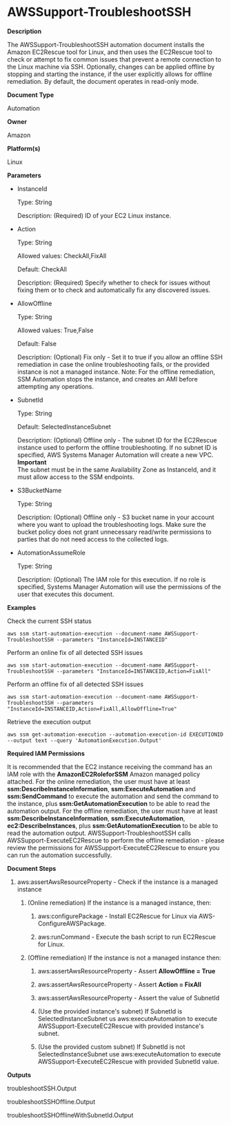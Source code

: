 # AWSSupport\-TroubleshootSSH<a name="automation-awssupport-troubleshootssh"></a>

 **Description** 

The AWSSupport\-TroubleshootSSH automation document installs the Amazon EC2Rescue tool for Linux, and then uses the EC2Rescue tool to check or attempt to fix common issues that prevent a remote connection to the Linux machine via SSH\. Optionally, changes can be applied offline by stopping and starting the instance, if the user explicitly allows for offline remediation\. By default, the document operates in read\-only mode\.

 **Document Type** 

Automation

 **Owner** 

Amazon

 **Platform\(s\)** 

Linux

 **Parameters** 
+ InstanceId

  Type: String

  Description: \(Required\) ID of your EC2 Linux instance\.
+ Action

  Type: String

  Allowed values: CheckAll,FixAll

  Default: CheckAll

  Description: \(Required\) Specify whether to check for issues without fixing them or to check and automatically fix any discovered issues\.
+ AllowOffline

  Type: String

  Allowed values: True,False

  Default: False

  Description: \(Optional\) Fix only \- Set it to true if you allow an offline SSH remediation in case the online troubleshooting fails, or the provided instance is not a managed instance\. Note: For the offline remediation, SSM Automation stops the instance, and creates an AMI before attempting any operations\.
+ SubnetId

  Type: String

  Default: SelectedInstanceSubnet

  Description: \(Optional\) Offline only \- The subnet ID for the EC2Rescue instance used to perform the offline troubleshooting\. If no subnet ID is specified, AWS Systems Manager Automation will create a new VPC\.
**Important**  
The subnet must be in the same Availability Zone as InstanceId, and it must allow access to the SSM endpoints\.
+ S3BucketName

  Type: String

  Description: \(Optional\) Offline only \- S3 bucket name in your account where you want to upload the troubleshooting logs\. Make sure the bucket policy does not grant unnecessary read/write permissions to parties that do not need access to the collected logs\.
+ AutomationAssumeRole

  Type: String

  Description: \(Optional\) The IAM role for this execution\. If no role is specified, Systems Manager Automation will use the permissions of the user that executes this document\.

 **Examples** 

Check the current SSH status

```
aws ssm start-automation-execution --document-name AWSSupport-TroubleshootSSH --parameters "InstanceId=INSTANCEID"
```

Perform an online fix of all detected SSH issues

```
aws ssm start-automation-execution --document-name AWSSupport-TroubleshootSSH --parameters "InstanceId=INSTANCEID,Action=FixAll"
```

Perform an offline fix of all detected SSH issues

```
aws ssm start-automation-execution --document-name AWSSupport-TroubleshootSSH --parameters "InstanceId=INSTANCEID,Action=FixAll,AllowOffline=True"
```

Retrieve the execution output

```
aws ssm get-automation-execution --automation-execution-id EXECUTIONID --output text --query 'AutomationExecution.Output'
```

 **Required IAM Permissions** 

It is recommended that the EC2 instance receiving the command has an IAM role with the **AmazonEC2RoleforSSM** Amazon managed policy attached\. For the online remediation, the user must have at least **ssm:DescribeInstanceInformation**, **ssm:ExecuteAutomation** and **ssm:SendCommand** to execute the automation and send the command to the instance, plus **ssm:GetAutomationExecution** to be able to read the automation output\. For the offline remediation, the user must have at least **ssm:DescribeInstanceInformation**, **ssm:ExecuteAutomation**, **ec2:DescribeInstances**, plus **ssm:GetAutomationExecution** to be able to read the automation output\. AWSSupport\-TroubleshootSSH calls AWSSupport\-ExecuteEC2Rescue to perform the offline remediation \- please review the permissions for AWSSupport\-ExecuteEC2Rescue to ensure you can run the automation successfully\.

 **Document Steps** 

1. aws:assertAwsResourceProperty \- Check if the instance is a managed instance 

   1. \(Online remediation\) If the instance is a managed instance, then: 

      1. aws:configurePackage \- Install EC2Rescue for Linux via AWS\-ConfigureAWSPackage\.

      1. aws:runCommand \- Execute the bash script to run EC2Rescue for Linux\.

   1. \(Offline remediation\) If the instance is not a managed instance then: 

      1. aws:assertAwsResourceProperty \- Assert **AllowOffline = True**

      1. aws:assertAwsResourceProperty \- Assert **Action = FixAll**

      1. aws:assertAwsResourceProperty \- Assert the value of SubnetId

      1. \(Use the provided instance's subnet\) If SubnetId is SelectedInstanceSubnet us aws:executeAutomation to execute AWSSupport\-ExecuteEC2Rescue with provided instance's subnet\.

      1. \(Use the provided custom subnet\) If SubnetId is not SelectedInstanceSubnet use aws:executeAutomation to execute AWSSupport\-ExecuteEC2Rescue with provided SubnetId value\.

 **Outputs** 

troubleshootSSH\.Output

troubleshootSSHOffline\.Output

troubleshootSSHOfflineWithSubnetId\.Output